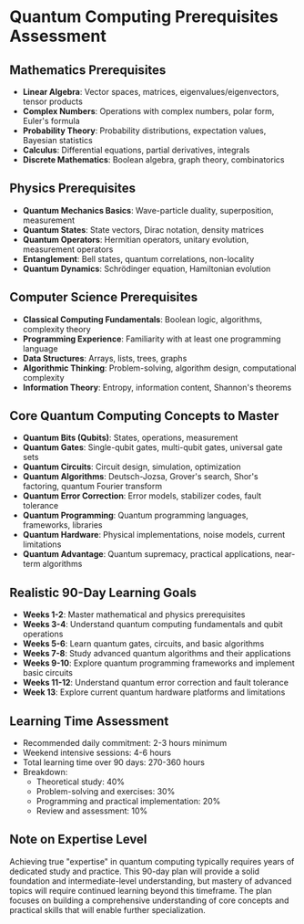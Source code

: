 # Quantum Computing Prerequisites Assessment

## Mathematics Prerequisites
- **Linear Algebra**: Vector spaces, matrices, eigenvalues/eigenvectors, tensor products
- **Complex Numbers**: Operations with complex numbers, polar form, Euler's formula
- **Probability Theory**: Probability distributions, expectation values, Bayesian statistics
- **Calculus**: Differential equations, partial derivatives, integrals
- **Discrete Mathematics**: Boolean algebra, graph theory, combinatorics

## Physics Prerequisites
- **Quantum Mechanics Basics**: Wave-particle duality, superposition, measurement
- **Quantum States**: State vectors, Dirac notation, density matrices
- **Quantum Operators**: Hermitian operators, unitary evolution, measurement operators
- **Entanglement**: Bell states, quantum correlations, non-locality
- **Quantum Dynamics**: Schrödinger equation, Hamiltonian evolution

## Computer Science Prerequisites
- **Classical Computing Fundamentals**: Boolean logic, algorithms, complexity theory
- **Programming Experience**: Familiarity with at least one programming language
- **Data Structures**: Arrays, lists, trees, graphs
- **Algorithmic Thinking**: Problem-solving, algorithm design, computational complexity
- **Information Theory**: Entropy, information content, Shannon's theorems

## Core Quantum Computing Concepts to Master
- **Quantum Bits (Qubits)**: States, operations, measurement
- **Quantum Gates**: Single-qubit gates, multi-qubit gates, universal gate sets
- **Quantum Circuits**: Circuit design, simulation, optimization
- **Quantum Algorithms**: Deutsch-Jozsa, Grover's search, Shor's factoring, quantum Fourier transform
- **Quantum Error Correction**: Error models, stabilizer codes, fault tolerance
- **Quantum Programming**: Quantum programming languages, frameworks, libraries
- **Quantum Hardware**: Physical implementations, noise models, current limitations
- **Quantum Advantage**: Quantum supremacy, practical applications, near-term algorithms

## Realistic 90-Day Learning Goals
- **Weeks 1-2**: Master mathematical and physics prerequisites
- **Weeks 3-4**: Understand quantum computing fundamentals and qubit operations
- **Weeks 5-6**: Learn quantum gates, circuits, and basic algorithms
- **Weeks 7-8**: Study advanced quantum algorithms and their applications
- **Weeks 9-10**: Explore quantum programming frameworks and implement basic circuits
- **Weeks 11-12**: Understand quantum error correction and fault tolerance
- **Week 13**: Explore current quantum hardware platforms and limitations

## Learning Time Assessment
- Recommended daily commitment: 2-3 hours minimum
- Weekend intensive sessions: 4-6 hours
- Total learning time over 90 days: 270-360 hours
- Breakdown:
  - Theoretical study: 40%
  - Problem-solving and exercises: 30%
  - Programming and practical implementation: 20%
  - Review and assessment: 10%

## Note on Expertise Level
Achieving true "expertise" in quantum computing typically requires years of dedicated study and practice. This 90-day plan will provide a solid foundation and intermediate-level understanding, but mastery of advanced topics will require continued learning beyond this timeframe. The plan focuses on building a comprehensive understanding of core concepts and practical skills that will enable further specialization.
